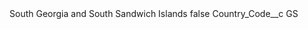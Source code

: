 <?xml version="1.0" encoding="UTF-8"?>
<CustomMetadata xmlns="http://soap.sforce.com/2006/04/metadata" xmlns:xsi="http://www.w3.org/2001/XMLSchema-instance" xmlns:xsd="http://www.w3.org/2001/XMLSchema">
    <label>South Georgia and South Sandwich Islands</label>
    <protected>false</protected>
    <values>
        <field>Country_Code__c</field>
        <value xsi:type="xsd:string">GS</value>
    </values>
</CustomMetadata>
